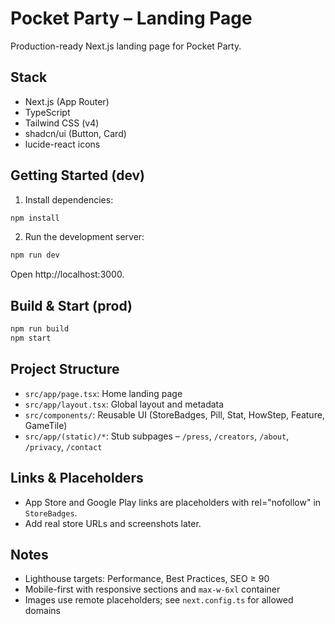 Pocket Party – Landing Page
===========================

Production-ready Next.js landing page for Pocket Party.

Stack
-----
- Next.js (App Router)
- TypeScript
- Tailwind CSS (v4)
- shadcn/ui (Button, Card)
- lucide-react icons

Getting Started (dev)
---------------------

1. Install dependencies:

```bash
npm install
```

2. Run the development server:

```bash
npm run dev
```

Open http://localhost:3000.

Build & Start (prod)
--------------------

```bash
npm run build
npm start
```

Project Structure
-----------------
- `src/app/page.tsx`: Home landing page
- `src/app/layout.tsx`: Global layout and metadata
- `src/components/`: Reusable UI (StoreBadges, Pill, Stat, HowStep, Feature, GameTile)
- `src/app/(static)/*`: Stub subpages – `/press`, `/creators`, `/about`, `/privacy`, `/contact`

Links & Placeholders
--------------------
- App Store and Google Play links are placeholders with rel="nofollow" in `StoreBadges`.
- Add real store URLs and screenshots later.

Notes
-----
- Lighthouse targets: Performance, Best Practices, SEO ≥ 90
- Mobile-first with responsive sections and `max-w-6xl` container
- Images use remote placeholders; see `next.config.ts` for allowed domains

